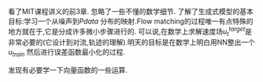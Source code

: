 看了MIT课程讲义的前3章. 忽略了一些不懂的数学细节. 了解了生成式模型的基本目标:学习一个从噪声到$Pdata$ 分布的映射.Flow matching的过程唯一有点特殊的地方就在于,它是分成许多微小步骤进行的. 可以说,在数学上求解速度场$u^{target}_t$是非常必要的(它设计到对流,轨迹的理解).明天的目标是在数学上明白用NN整出一个$u_{train}$ 然后进行误差函数最小化的过程.

发现有必要学一下向量函数的一些运算.

